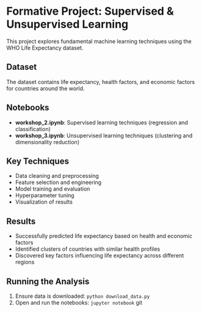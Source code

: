 # Formative Project: Supervised & Unsupervised Learning

This project explores fundamental machine learning techniques using the WHO Life Expectancy dataset.

## Dataset

The dataset contains life expectancy, health factors, and economic factors for countries around the world.

## Notebooks

- **workshop_2.ipynb**: Supervised learning techniques (regression and classification)
- **workshop_3.ipynb**: Unsupervised learning techniques (clustering and dimensionality reduction)

## Key Techniques

- Data cleaning and preprocessing
- Feature selection and engineering
- Model training and evaluation
- Hyperparameter tuning
- Visualization of results

## Results

- Successfully predicted life expectancy based on health and economic factors
- Identified clusters of countries with similar health profiles
- Discovered key factors influencing life expectancy across different regions

## Running the Analysis

1. Ensure data is downloaded: `python download_data.py`
2. Open and run the notebooks: `jupyter notebook`
   git
